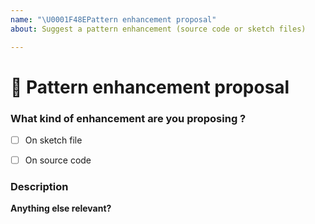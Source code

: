```yaml
---
name: "\U0001F48EPattern enhancement proposal"
about: Suggest a pattern enhancement (source code or sketch files)

---
```

<!--🔅🔅🔅🔅🔅🔅🔅🔅🔅🔅🔅🔅🔅🔅🔅🔅🔅🔅🔅🔅🔅🔅🔅🔅🔅🔅🔅🔅🔅🔅🔅

Oh hi there! 😄

To expedite issue processing please search open and closed issues before submitting a new one.
Existing issues often contain information about workarounds, resolution, or progress updates.

🔅🔅🔅🔅🔅🔅🔅🔅🔅🔅🔅🔅🔅🔅🔅🔅🔅🔅🔅🔅🔅🔅🔅🔅🔅🔅🔅🔅🔅🔅🔅🔅🔅-->

# 🚀 Pattern enhancement proposal

### What kind of enhancement are you proposing ?
	
- [ ] On sketch file
- [ ] On source code


### Description
<!-- ✍️ A clear and concise description of why this pattern is needed.-->


**Anything else relevant?**
<!-- ✍️ Feel free to add here screenshots, sketch files or even source code-->


<!--Learn more about our [workflow](https://github.com/adeo/design-system--styleguide/wiki) for requests-->